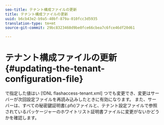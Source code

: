 ```yaml
---
seo-title: テナント構成ファイルの更新
title: テナント構成ファイルの更新
uuid: b6cb43e2-b9a5-40bf-879a-010fcc3d5935
translation-type: tm+mt
source-git-commit: 29bc8323460d9be0fce66cbea7c6fce46df20d61

---
```



# テナント構成ファイルの更新{#updating-the-tenant-configuration-file}

で指定した値はい [!DNL flashaccess-tenant.xml] つでも変更でき、変更はサーバーが次回設定ファイルを再読み込みしたときに有効になります。 また、サーバーは、すべての秘密鍵証明書(.pfx)ファイルと、テナント設定ファイルで参照されているパッケージャーのホワイトリスト証明書ファイルに変更がないかどうかを確認します。
